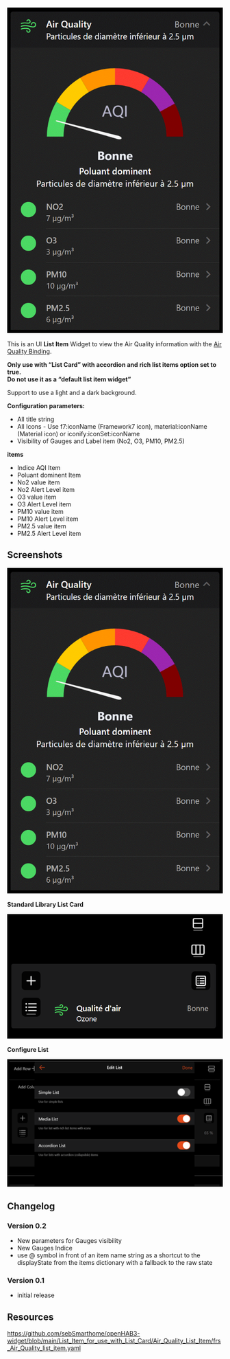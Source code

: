 ![Screen1](https://github.com/sebSmarthome/openHAB3-widget/raw/main/List_Item_for_use_with_List_Card/Air_Quality_List_Item/screenshots/AirQualityListItemScreenShot.gif)

This is an UI **List Item** Widget to view the Air Quality information with the [Air Quality Binding](https://www.openhab.org/addons/bindings/airquality/).

**Only use with “List Card” with accordion and rich list items option set to true.<br>Do not use it as a “default list item widget”**

Support to use a light and a dark background.

**Configuration parameters:**

* All title string
* All Icons - Use f7:iconName (Framework7 icon), material:iconName (Material icon) or iconify:iconSet:iconName
* Visibility of Gauges and Label item (No2, O3, PM10, PM2.5)

**items**

* Indice AQI Item
* Poluant dominent Item
* No2 value item
* No2 Alert Level item
* O3 value item
* O3 Alert Level item
* PM10 value item
* PM10 Alert Level item
* PM2.5 value item
* PM2.5 Alert Level item

## Screenshots

![Screen4](https://github.com/sebSmarthome/openHAB3-widget/raw/main/List_Item_for_use_with_List_Card/Air_Quality_List_Item/screenshots/AirQualityListItemScreenShot.gif)

**Standard Library List Card**

![Screen2](https://github.com/sebSmarthome/openHAB3-widget/raw/main/List_Item_for_use_with_List_Card/Air_Quality_List_Item/screenshots/AirQualityListItemScreenShot3.PNG)

**Configure List**

![Screen3](https://github.com/sebSmarthome/openHAB3-widget/raw/main/List_Item_for_use_with_List_Card/Astro_Moon_List_Item/screenshots/AstroMoonListItemScreenShot2.PNG)

## Changelog

### Version 0.2

* New parameters for Gauges visibility
* New Gauges Indice
* use @ symbol in front of an item name string as a shortcut to the displayState from the items dictionary with a fallback to the raw state
  
### Version 0.1

* initial release

## Resources

<https://github.com/sebSmarthome/openHAB3-widget/blob/main/List_Item_for_use_with_List_Card/Air_Quality_List_Item/frs_Air_Quality_list_item.yaml>